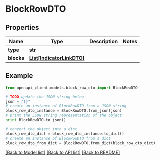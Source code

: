 # BlockRowDTO


## Properties
Name | Type | Description | Notes
------------ | ------------- | ------------- | -------------
**type** | **str** |  | 
**blocks** | [**List[IndicatorLinkDTO]**](IndicatorLinkDTO.md) |  | 

## Example

```python
from openapi_client.models.block_row_dto import BlockRowDTO

# TODO update the JSON string below
json = "{}"
# create an instance of BlockRowDTO from a JSON string
block_row_dto_instance = BlockRowDTO.from_json(json)
# print the JSON string representation of the object
print BlockRowDTO.to_json()

# convert the object into a dict
block_row_dto_dict = block_row_dto_instance.to_dict()
# create an instance of BlockRowDTO from a dict
block_row_dto_from_dict = BlockRowDTO.from_dict(block_row_dto_dict)
```
[[Back to Model list]](../README.md#documentation-for-models) [[Back to API list]](../README.md#documentation-for-api-endpoints) [[Back to README]](../README.md)


